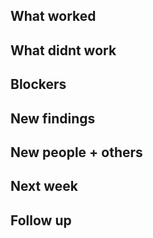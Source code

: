 ## What worked

## What didnt work

## Blockers

## New findings

## New people + others

## Next week

## Follow up
